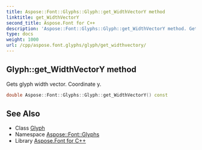 ```yaml
---
title: Aspose::Font::Glyphs::Glyph::get_WidthVectorY method
linktitle: get_WidthVectorY
second_title: Aspose.Font for C++
description: 'Aspose::Font::Glyphs::Glyph::get_WidthVectorY method. Gets glyph width vector. Coordinate y in C++.'
type: docs
weight: 1000
url: /cpp/aspose.font.glyphs/glyph/get_widthvectory/
---
```

## Glyph::get_WidthVectorY method


Gets glyph width vector. Coordinate y.

```cpp
double Aspose::Font::Glyphs::Glyph::get_WidthVectorY() const
```

## See Also

* Class [Glyph](../)
* Namespace [Aspose::Font::Glyphs](../../)
* Library [Aspose.Font for C++](../../../)
